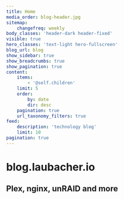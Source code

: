 ```yaml
---
title: Home
media_order: blog-header.jpg
sitemap:
    changefreq: weekly
body_classes: 'header-dark header-fixed'
visible: true
hero_classes: 'text-light hero-fullscreen'
blog_url: blog
show_sidebar: true
show_breadcrumbs: true
show_pagination: true
content:
    items:
        - '@self.children'
    limit: 5
    order:
        by: date
        dir: desc
    pagination: true
    url_taxonomy_filters: true
feed:
    description: 'technology blog'
    limit: 10
pagination: true
---
```


# blog.laubacher.io
## Plex, nginx, unRAID and more
